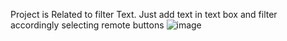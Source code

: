 Project is Related to filter Text.
Just add text in text box and filter accordingly selecting remote buttons
![image](https://github.com/yash9151/textutils_website/assets/68458253/e31c6448-01ea-47c4-9c36-a4e178b6a72f)
